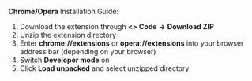 **Chrome/Opera** Installation Guide:
1. Download the extension through **<> Code** **→** **Download ZIP**
2. Unzip the extension directory
3. Enter **chrome://extensions** or **opera://extensions** into your browser address bar (depending on your browser)
4. Switch **Developer mode** on
5. Click **Load unpacked** and select unzipped directory
